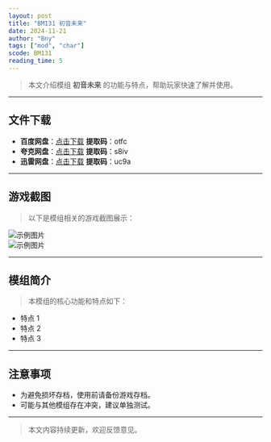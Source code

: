 ```yaml
---
layout: post
title: "BM131 初音未来"
date: 2024-11-21
author: "Bny"
tags: ["mod", "char"]
scode: BM131
reading_time: 5
---
```


> 本文介绍模组 **初音未来** 的功能与特点，帮助玩家快速了解并使用。

---





## 文件下载
- **百度网盘**：[点击下载](https://pan.baidu.com/s/1CZ-_MmO_aJKKToLe7jxLEw?pwd=otfc)  **提取码**：otfc  
- **夸克网盘**：[点击下载](https://pan.quark.cn/s/b7f00d97b4d8?pwd=s8iv)  **提取码**：s8iv  
- **迅雷网盘**：[点击下载](https://pan.xunlei.com/s/VOCCbf9qxnbF32yOtVooWCiqA1?pwd=uc9a)  **提取码**：uc9a  

---

## 游戏截图
> 以下是模组相关的游戏截图展示：

![示例图片](https://example.com/screenshot1.jpg)  
![示例图片](https://example.com/screenshot2.jpg)

---

## 模组简介
> 本模组的核心功能和特点如下：
- 特点 1
- 特点 2
- 特点 3

---

## 注意事项
- 为避免损坏存档，使用前请备份游戏存档。
- 可能与其他模组存在冲突，建议单独测试。

---

> 本文内容持续更新，欢迎反馈意见。
